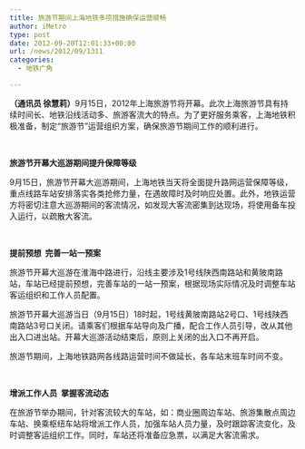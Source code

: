 ```yaml
---
title: 旅游节期间上海地铁多项措施确保运营顺畅
author: iMetro
type: post
date: 2012-09-20T12:01:33+00:00
url: /news/2012/09/1311
categories:
  - 地铁广角

---
```

<p align="left">
  <strong>（通讯员 徐慧莉）</strong>9月15日，2012年上海旅游节将开幕。此次上海旅游节具有持续时间长、地铁沿线活动多、旅游客流大的特点。为了更好服务乘客，上海地铁积极准备，制定“旅游节”运营组织方案，确保旅游节期间工作的顺利进行。<strong></strong>
</p>

<p align="left">
  <strong> </strong>
</p>

<p align="left">
  <strong>旅游节开幕大巡游期间提升保障等级</strong>
</p>

<p align="left">
  9月15日，旅游节开幕大巡游期间，上海地铁当天将全面提升路网运营保障等级，重点线路车站安排落实各类抢修力量，在遇故障时及时响应处置。此外，地铁运营方将密切注意大巡游期间的客流情况，如发现大客流密集到达现场，将使用备车投入运行，以疏散大客流。
</p>

<p align="left">
  <strong> </strong>
</p>

<p align="left">
  <strong>提前预想  完善一站一预案</strong>
</p>

<p align="left">
  旅游节开幕大巡游在淮海中路进行，沿线主要涉及1号线陕西南路站和黄陂南路站，车站已经提前预想，完善车站的一站一预案，根据现场实际情况及时调整车站客运组织和工作人员配置。
</p>

<p align="left">
  旅游节开幕大巡游当日（9月15日）18时起，1号线黄陂南路站2号口、1号线陕西南路站3号口关闭。请乘客们根据车站导向及广播，配合工作人员引导，改从其他出入口进出站。开幕大巡游活动结束后，原则上关闭的出入口不再开启。
</p>

<p align="left">
  旅游节期间，上海地铁路网各线路运营时间不做延长，各车站末班车时间不变。
</p>

<p align="left">
  <strong> </strong>
</p>

<p align="left">
  <strong>增派工作人员  掌握客流动态</strong>
</p>

<p align="left">
  在旅游节举办期间，针对客流较大的车站，如：商业圈周边车站、旅游集散点周边车站、换乘枢纽车站将增派工作人员，加强车站人员力量，及时跟踪客流变化，及时调整客运组织工作。同时，车站还将准备应急票，以满足大客流需求。
</p>